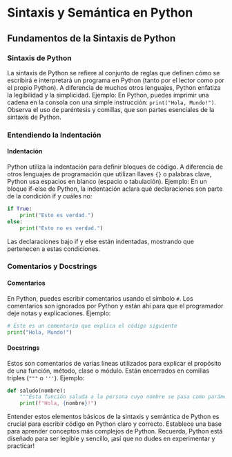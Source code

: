# Sintaxis y Semántica en Python

## Fundamentos de la Sintaxis de Python

### Sintaxis de Python
La sintaxis de Python se refiere al conjunto de reglas que definen cómo se escribirá e interpretará un programa en Python (tanto por el lector como por el propio Python). A diferencia de muchos otros lenguajes, Python enfatiza la legibilidad y la simplicidad.
Ejemplo: En Python, puedes imprimir una cadena en la consola con una simple instrucción: `print("Hola, Mundo!")`. Observa el uso de paréntesis y comillas, que son partes esenciales de la sintaxis de Python.

### Entendiendo la Indentación

#### Indentación
Python utiliza la indentación para definir bloques de código. A diferencia de otros lenguajes de programación que utilizan llaves `{}` o palabras clave, Python usa espacios en blanco (espacio o tabulación).
Ejemplo: En un bloque if-else de Python, la indentación aclara qué declaraciones son parte de la condición if y cuáles no:
```python
if True:
    print("Esto es verdad.")
else:
    print("Esto no es verdad.")
```
Las declaraciones bajo if y else están indentadas, mostrando que pertenecen a estas condiciones.

### Comentarios y Docstrings

#### Comentarios
En Python, puedes escribir comentarios usando el símbolo `#`. Los comentarios son ignorados por Python y están ahí para que el programador deje notas y explicaciones.
Ejemplo:
```python
# Este es un comentario que explica el código siguiente
print("Hola, Mundo!")
```
#### Docstrings
Estos son comentarios de varias líneas utilizados para explicar el propósito de una función, método, clase o módulo. Están encerrados en comillas triples (`"""` o `'''`).
Ejemplo:
```python
def saludo(nombre):
    """Esta función saluda a la persona cuyo nombre se pasa como parámetro."""
    print(f"Hola, {nombre}!")
```
Entender estos elementos básicos de la sintaxis y semántica de Python es crucial para escribir código en Python claro y correcto. Establece una base para aprender conceptos más complejos de Python. Recuerda, Python está diseñado para ser legible y sencillo, ¡así que no dudes en experimentar y practicar!

